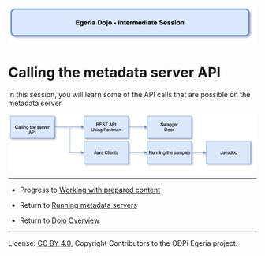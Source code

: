 <!-- SPDX-License-Identifier: CC-BY-4.0 -->
<!-- Copyright Contributors to the ODPi Egeria project 2020. -->

![Blue - Intermediate sessions](egeria-dojo-session-coding-blue-intermediate-session.png)

# Calling the metadata server API

In this session, you will learn some of the API calls that are possible on the metadata server.

![Calling API Content](egeria-dojo-day-1-3-2-2-calling-server-api.png)


----
* Progress to [Working with prepared content](egeria-dojo-day-1-3-2-3-working-with-archives.md)


* Return to [Running metadata servers](egeria-dojo-day-1-3-2-running-metadata-servers.md)
* Return to [Dojo Overview](.)

----
License: [CC BY 4.0](https://creativecommons.org/licenses/by/4.0/),
Copyright Contributors to the ODPi Egeria project.